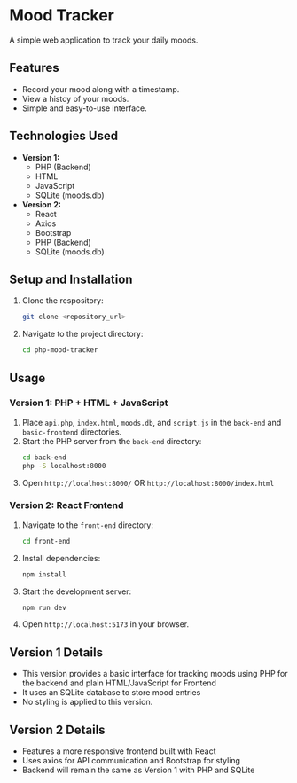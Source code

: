 # Mood Tracker

A simple web application to track your daily moods.

## Features

* Record your mood along with a timestamp.
* View a histoy of your moods.
* Simple and easy-to-use interface.

## Technologies Used

* **Version 1:**
    * PHP (Backend)
    * HTML
    * JavaScript
    * SQLite (moods.db)
* **Version 2:**
    * React
    * Axios
    * Bootstrap
    * PHP (Backend)
    * SQLite (moods.db)

## Setup and Installation

1.  Clone the respository:
    ```bash
    git clone <repository_url>
    ```
2.  Navigate to the project directory:
    ```bash
    cd php-mood-tracker
    ```

## Usage

### Version 1: PHP + HTML + JavaScript

1.  Place `api.php`, `index.html`, `moods.db`, and `script.js` in the `back-end` and `basic-frontend` directories.
2.  Start the PHP server from the `back-end` directory:
    ```bash
    cd back-end
    php -S localhost:8000
    ```
3.  Open `http://localhost:8000/` OR `http://localhost:8000/index.html`

### Version 2: React Frontend

1.  Navigate to the `front-end` directory:
    ```bash
    cd front-end
    ```
2.  Install dependencies:
    ```bash
    npm install
    ```
3.  Start the development server:
    ```bash
    npm run dev
    ```
4.  Open `http://localhost:5173` in your browser. 

## Version 1 Details
* This version provides a basic interface for tracking moods using PHP for the backend and plain HTML/JavaScript for Frontend 
* It uses an SQLite database to store mood entries
* No styling is applied to this version.

## Version 2 Details
* Features a more responsive frontend built with React
* Uses axios for API communication and Bootstrap for styling
* Backend will remain the same as Version 1 with PHP and SQLite